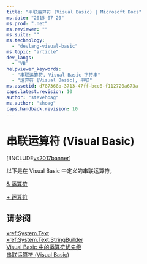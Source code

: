 ```yaml
---
title: "串联运算符 (Visual Basic) | Microsoft Docs"
ms.date: "2015-07-20"
ms.prod: ".net"
ms.reviewer: ""
ms.suite: ""
ms.technology: 
  - "devlang-visual-basic"
ms.topic: "article"
dev_langs: 
  - "VB"
helpviewer_keywords: 
  - "串联运算符, Visual Basic 字符串"
  - "运算符 [Visual Basic], 串联"
ms.assetid: d787368b-3713-47ff-bce8-f112720a673a
caps.latest.revision: 10
author: "stevehoag"
ms.author: "shoag"
caps.handback.revision: 10
---
```

# 串联运算符 (Visual Basic)
[!INCLUDE[vs2017banner](../../../visual-basic/includes/vs2017banner.md)]

以下是在 Visual Basic 中定义的串联运算符。  
  
 [& 运算符](../../../visual-basic/language-reference/operators/concatenation-operator.md)  
  
 [\+ 运算符](../../../visual-basic/language-reference/operators/addition-operator.md)  
  
## 请参阅  
 <xref:System.Text>   
 <xref:System.Text.StringBuilder>   
 [Visual Basic 中的运算符优先级](../../../visual-basic/language-reference/operators/operator-precedence.md)   
 [串联运算符 \(Visual Basic\)](../../../visual-basic/programming-guide/language-features/operators-and-expressions/concatenation-operators.md)